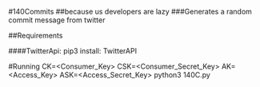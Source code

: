#140Commits
##because us developers are lazy
###Generates a random commit message from twitter

##Requirements

####TwitterApi:
    pip3 install:    TwitterAPI


#Running
    CK=<Consumer_Key> CSK=<Consumer_Secret_Key> AK=<Access_Key>  ASK=<Access_Secret_Key> python3 140C.py
